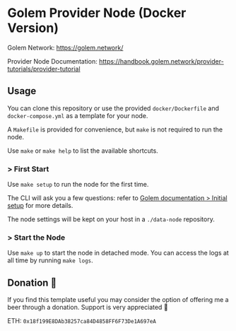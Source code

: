 #  Golem Provider Node (Docker Version)

Golem Network: https://golem.network/

Provider Node Documentation: https://handbook.golem.network/provider-tutorials/provider-tutorial

## Usage

You can clone this repository or use the provided `docker/Dockerfile` and `docker-compose.yml` as a template for your node.

A `Makefile` is provided for convenience, but `make` is not required to run the node.

Use `make` or `make help` to list the available shortcuts.

### > First Start

Use `make setup` to run the node for the first time.

The CLI will ask you a few questions: refer to [Golem documentation > Initial setup](https://handbook.golem.network/provider-tutorials/provider-tutorial#initial-setup) for more details.

The node settings will be kept on your host in a `./data-node` repository.

### > Start the Node

Use `make up` to start the node in detached mode. You can access the logs at all time by running `make logs`.

## Donation :beer:

If you find this template useful you may consider the option of offering me a beer through a donation. Support is very appreciated :slightly_smiling_face:

ETH: `0x18f199E8DAb38257ca84D4858FF6F73De1A697eA`

